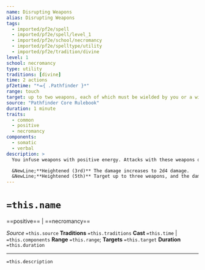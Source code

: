 ```yaml
---
name: Disrupting Weapons
alias: Disrupting Weapons
tags:
  - imported/pf2e/spell
  - imported/pf2e/spell/level_1
  - imported/pf2e/school/necromancy
  - imported/pf2e/spelltype/utility
  - imported/pf2e/tradition/divine
level: 1
school: necromancy
type: utility
traditions: [divine]
time: 2 actions
pf2etime: "*⬺{ .Pathfinder }*"
range: touch
target: up to two weapons, each of which must be wielded by you or a willing ally, or else unattended
source: "Pathfinder Core Rulebook"
duration: 1 minute
traits:
  - common
  - positive
  - necromancy
components:
  - somatic
  - verbal
description: >
  You infuse weapons with positive energy. Attacks with these weapons deal an extra 1d4 positive damage to undead.

  &NewLine;**Heightened (3rd)** The damage increases to 2d4 damage.
  &NewLine;**Heightened (5th)** Target up to three weapons, and the damage increases to 3d4 damage.
---
```

# `=this.name`
==positive== | ==necromancy==

*Source* `=this.source`
**Traditions** `=this.traditions`
**Cast** `=this.time` | `=this.components`
**Range** `=this.range`; **Targets** `=this.target`
**Duration** `=this.duration`

***
`=this.description`